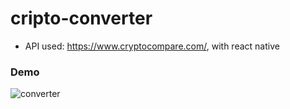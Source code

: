 # cripto-converter
- API used: https://www.cryptocompare.com/, with react native

### Demo
![converter](https://user-images.githubusercontent.com/29586050/111036411-6fbfd080-83f5-11eb-9f87-1fdcaeb212ec.gif)
